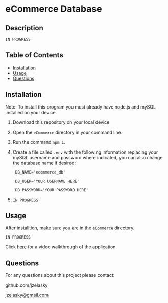 # eCommerce Database

## Description

`IN PROGRESS`

## Table of Contents

- [Installation](#installation)
- [Usage](#usage)
- [Questions](#questions)

## Installation

Note: To install this program you must already have node.js and mySQL installed on your device.

1. Download this repository on your local device.

2. Open the `eCommerce` directory in your command line.

3. Run the command `npm i`.

4. Create a file called `.env` with the following information replacing your mySQL username and password where indicated, you can also change the database name if desired: 

        DB_NAME='ecommerce_db'

        DB_USER='YOUR USERNAME HERE'

        DB_PASSWORD='YOUR PASSWORD HERE'

5. `IN PROGRESS`

## Usage

After installtion, make sure you are in the `eCommerce` directory. 

`IN PROGRESS`

Click [here]() for a video walkthrough of the application.

## Questions

For any questions about this project please contact:

github.com/jzelasky

jzelasky@gmail.com